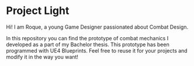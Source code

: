 # Project Light
Hi! I am Roque, a young Game Designer passionated about Combat Design.

In this repository you can find the prototype of combat mechanics I developed as a part of my Bachelor thesis. 
This prototype has been programmed with UE4 Blueprints.
Feel free to reuse it for your projects and modify it in the way you want!
